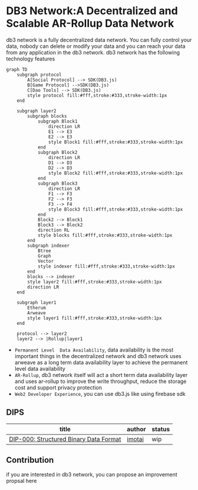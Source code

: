 # DB3 Network:A Decentralized and Scalable AR-Rollup Data Network



db3 network is a fully decentralized data network. You can fully control your data, nobody can delete or modify your data and you can reach your data from any application in the db3 network. db3 network has the following technology features
```mermaid
graph TD
    subgraph protocol
        A[Social Protocol] --> SDK(DB3.js)
        B[Game Protocol] -->SDK(DB3.js)
        C[Dao Tools] --> SDK(DB3.js)
        style protocol fill:#fff,stroke:#333,stroke-width:1px
    end

    subgraph layer2
        subgraph blocks
            subgraph Block1
                direction LR
                E1 --> E3
                E2 --> E3
                style Block1 fill:#fff,stroke:#333,stroke-width:1px
            end
            subgraph Block2
                direction LR
                D1 --> D3
                D2 --> D3
                style Block2 fill:#fff,stroke:#333,stroke-width:1px
            end
            subgraph Block3
                direction LR
                F1 --> F3
                F2 --> F3
                F3 --> F4
                style Block3 fill:#fff,stroke:#333,stroke-width:1px
            end
            Block2 --> Block1
            Block3 --> Block2
            direction RL
            style blocks fill:#fff,stroke:#333,stroke-width:1px
        end
        subgraph indexer
            Btree
            Graph
            Vector
            style indexer fill:#fff,stroke:#333,stroke-width:1px
        end
        blocks --> indexer
        style layer2 fill:#fff,stroke:#333,stroke-width:1px
        direction LR
    end

    subgraph layer1
        Etherum
        Arweave
        style layer1 fill:#fff,stroke:#333,stroke-width:1px
    end

    protocol --> layer2
    layer2 --> |Rollup|layer1
```

* `Permanent Level  Data Availability`, data availability is the most important things in the decentralized network and db3 network uses arweave as a long term data availability layer to achieve the permanent level data availability
* `AR-Rollup`, db3 network itself will act a short term data availability layer and uses ar-rollup to improve the write throughput, reduce the storage cost and support privacy protection
* `Web2 Developer Experience`, you can use db3.js like using firebase sdk

## DIPS
| title   |    author     | status |
|----------|-------------|---------|
|[DIP-000: Structured Binary Data Format](./dips/dip-000.md)| [imotai](https://github.com/imotai) | wip |

## Contribution

if you are interested in db3 network, you can propose an improvement propsal here

